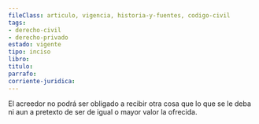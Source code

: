 ```yaml
---
fileClass: articulo, vigencia, historia-y-fuentes, codigo-civil
tags:
- derecho-civil
- derecho-privado
estado: vigente
tipo: inciso
libro:
titulo:
parrafo:
corriente-juridica:
---
```

El acreedor no podrá ser obligado a recibir otra cosa que lo que se le deba ni aun a pretexto de ser de igual o mayor valor la ofrecida.